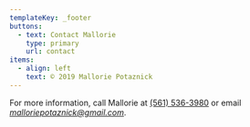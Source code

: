 ```yaml
---
templateKey: _footer
buttons:
  - text: Contact Mallorie
    type: primary
    url: contact
items:
  - align: left
    text: © 2019 Mallorie Potaznick
---
```

For more information, call Mallorie at [(561) 536-3980‬](tel:1-561-536-3980) or email [_malloriepotaznick@gmail.com_](mailto:malloriepotaznick@gmail.com).
